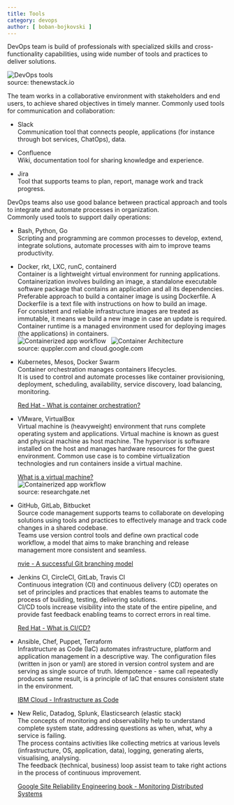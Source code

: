 ```yaml
---
title: Tools
category: devops
author: [ boban-bojkovski ]
---
```

  
  
DevOps team is build of professionals with specialized skills and cross-functionality capabilities, using wide number of tools and practices to deliver solutions. 

![DevOps tools](https://cdn.thenewstack.io/media/2018/11/8bebeea6-cicd-tooling-orchestration-1024x608.png)  
source: thenewstack.io
  
  
The team works in a collaborative environment with stakeholders and end users, to achieve shared objectives in timely manner.  Commonly used tools for communication and collaboration:

* Slack  
Communication tool that connects people, applications (for instance through bot services, ChatOps), data. 


* Confluence  
Wiki, documentation tool for sharing knowledge and experience. 

* Jira  
Tool that supports teams to plan, report, manage work and track progress.


DevOps teams also use good balance between practical approach and tools to integrate and automate processes in organization.  
Commonly used tools to support daily operations:

* Bash, Python, Go  
Scripting and programming are common processes to develop, extend, integrate solutions, automate processes with aim to improve teams productivity.

* Docker, rkt, LXC, runC, containerd  
Container is a lightweight virtual environment for running applications.  
Containerization involves building an image, a standalone executable software package that contains an application and all its dependencies.
Preferable approach to build a container image is using Dockerfile. A Dockerfile is a text file with instructions on how to build an image.  
For consistent and reliable infrastructure images are treated as immutable, it means we build a new image in case an update is required.  
Container runtime is a managed environment used for deploying images (the applications) in containers.  
![Containerized app workflow](https://quppler.com/wp-content/uploads/2019/03/DockerComponents-300x242.png) &nbsp; 
![Container Architecture](https://miro.medium.com/max/350/1*IGYaJSfDLzXjE-aJcTai4Q.png)  
source: quppler.com and cloud.google.com

* Kubernetes, Mesos, Docker Swarm  
Container orchestration manages containers lifecycles.  
It is used to control and automate processes like container provisioning, deployment, scheduling, availability, service discovery, load balancing, monitoring.    
  
  [Red Hat - What is container orchestration?](https://www.redhat.com/en/topics/containers/what-is-container-orchestration "Red Hat")

* VMware, VirtualBox  
Virtual machine is (heavyweight) environment that runs complete operating system and applications.
Virtual machine is known as guest and physical machine as host machine.
The hypervisor is software installed on the host and manages hardware resources for the guest environment. Common use case is to combine virtualization technologies and run containers inside a virtual machine.  
  
  [What is a virtual machine?](https://www.redhat.com/en/topics/virtualization/what-is-a-virtual-machine "Red Hat")  
  ![Containerized app workflow](https://www.ktexperts.com/wp-content/uploads/2020/01/Hosted-Virtual-Machine-Architecture.png)  
  source: researchgate.net

* GitHub, GitLab, Bitbucket  
Source code management supports teams to collaborate on developing solutions using tools and practices to effectively manage and track code changes in a shared codebase.  
Teams use version control tools and define own practical code workflow, a model that aims to make branching and release management more consistent and seamless.  

  [nvie - A successful Git branching model](https://nvie.com/posts/a-successful-git-branching-model "nvie")

* Jenkins CI, CircleCI, GitLab, Travis CI  
Continuous integration (CI) and continuous delivery (CD) operates on set of principles and practices that enables teams to automate the process of building, testing, delivering solutions.  
CI/CD tools increase visibility into the state of the entire pipeline, and provide fast feedback enabling teams to correct errors in real time.  

  [Red Hat - What is CI/CD?](https://www.redhat.com/en/topics/devops/what-is-ci-cd "Red Hat")

* Ansible, Chef, Puppet, Terraform  
Infrastructure as Code (IaC) automates infrastructure, platform and application management in a descriptive way.
The configuration files (written in json or yaml) are stored in version control system and are serving as single source of truth.
Idempotence - same call repeatedly produces same result, is a principle of IaC that ensures consistent state in the environment.   

  [IBM Cloud - Infrastructure as Code](https://www.ibm.com/cloud/learn/infrastructure-as-code "IBM Cloud")


<!-- * Kubernetes package manager  
Helm  -->


* New Relic, Datadog, Splunk, Elasticsearch (elastic stack)  
The concepts of monitoring and observability help to understand complete system state, addressing questions as when, what, why a service is failing.  
The process contains activities like collecting metrics at various levels (infrastructure, OS, application, data), logging, generating alerts, visualising, analysing.  
The feedback (technical, business) loop assist team to take right actions in the process of continuous improvement.  

  [Google Site Reliability Engineering book - Monitoring Distributed Systems](https://landing.google.com/sre/sre-book/chapters/monitoring-distributed-systems "Google SRE book")
  
